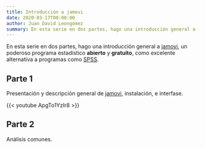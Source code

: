 ```yaml
---
title: Introducción a jamovi
date: 2020-03-17T00:00:00
author: Juan David Leongómez
summary: En esta serie en dos partes, hago una introducción general a [jamovi](https://www.jamovi.org/), un poderoso programa estadístico abierto y gratuito.
---
```


En esta serie en dos partes, hago una introducción general a [jamovi](https://www.jamovi.org/), un poderoso programa estadístico **abierto** y **gratuito**, como excelente alternativa a programas como [SPSS](https://www.ibm.com/analytics/spss-statistics-software).

## Parte 1

Presentación y descripción general de [jamovi](https://www.jamovi.org/), instalación, e interfase.

{{< youtube ApgTo1YzIr8 >}}

## Parte 2

Análisis comunes.
